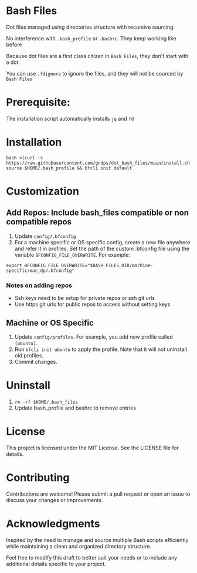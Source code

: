 # Bash Files
Dot files managed using directories structure with recursive sourcing.

No interference with `.bash_profile` or `.bashrc`. They keep working like before

Because dot files are a first class citizen in `Bash Files`, they don't start with a dot.

You can use `.fdignore` to ignore the files, and they will not be sourced by `Bash Files`

# Prerequisite:
The installation script automatically installs `jq` and `fd`

# Installation
```
bash <(curl -s https://raw.githubusercontent.com/gndps/dot_bash_files/main/install.sh)
source $HOME/.bash_profile && bfcli init default
```

# Customization

## Add Repos: Include bash_files compatible or non compatible repos
1. Update `config/.bfconfig`
2. For a machine specific or OS specific config, create a new file anywhere and refer it in profiles. Set the path of the custom .bfconfig file using the variable `BFCONFIG_FILE_OVERWRITE`. For example:
```
export BFCONFIG_FILE_OVERWRITE="$BASH_FILES_DIR/machine-specific/mac_dp/.bfconfig"
```

### Notes on adding repos
- Ssh keys need to be setup for private repos or ssh git urls
- Use https git urls for public repos to access without setting keys


## Machine or OS Specific
1. Update `config/profiles`. For example, you add new profile called `[ubuntu]`.
2. Run `bfcli init ubuntu` to apply the profile. Note that it will not uninstall old profiles.
3. Commit changes.



# Uninstall
1. `rm -rf $HOME/.bash_files`
2. Update bash_profile and bashrc to remove entries


# License
This project is licensed under the MIT License. See the LICENSE file for details.

# Contributing
Contributions are welcome! Please submit a pull request or open an issue to discuss your changes or improvements.

# Acknowledgments
Inspired by the need to manage and source multiple Bash scripts efficiently while maintaining a clean and organized directory structure.

Feel free to modify this draft to better suit your needs or to include any additional details specific to your project.
